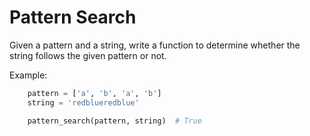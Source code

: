 # Pattern Search

Given a pattern and a string, write a function to determine whether the string
follows the given pattern or not.

Example:
```python
    pattern = ['a', 'b', 'a', 'b']
    string = 'redblueredblue'

    pattern_search(pattern, string)  # True
```
